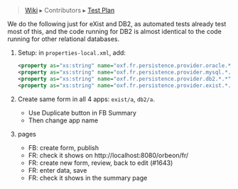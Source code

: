 > [Wiki](Home) ▸ Contributors ▸ [Test Plan](./Contributors-:-Test-Plan)

We do the following just for eXist and DB2, as automated tests already test most of this, and the code running for DB2 is almost identical to the code running for other relational databases.

1. Setup: in `properties-local.xml`, add:

    ```xml
    <property as="xs:string" name="oxf.fr.persistence.provider.oracle.*.*" value="oracle"/>
    <property as="xs:string" name="oxf.fr.persistence.provider.mysql.*.*" value="mysql"/>
    <property as="xs:string" name="oxf.fr.persistence.provider.db2.*.*" value="db2"/>
    <property as="xs:string" name="oxf.fr.persistence.provider.exist.*.*" value="exist"/>
    ```
2. Create same form in all 4 apps: `exist/a`, `db2/a`.
    - Use Duplicate button in FB Summary
    - Then change app name
3. pages
    - FB: create form, publish
    - FR: check it shows on http://localhost:8080/orbeon/fr/
    - FR: create new form, review, back to edit (#1643)
    - FR: enter data, save
    - FR: check it shows in the summary page

